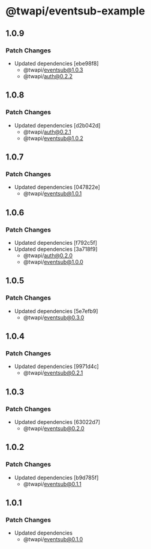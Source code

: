 # @twapi/eventsub-example

## 1.0.9

### Patch Changes

- Updated dependencies [ebe98f8]
  - @twapi/eventsub@1.0.3
  - @twapi/auth@0.2.2

## 1.0.8

### Patch Changes

- Updated dependencies [d2b042d]
  - @twapi/auth@0.2.1
  - @twapi/eventsub@1.0.2

## 1.0.7

### Patch Changes

- Updated dependencies [047822e]
  - @twapi/eventsub@1.0.1

## 1.0.6

### Patch Changes

- Updated dependencies [f792c5f]
- Updated dependencies [3a718f9]
  - @twapi/auth@0.2.0
  - @twapi/eventsub@1.0.0

## 1.0.5

### Patch Changes

- Updated dependencies [5e7efb9]
  - @twapi/eventsub@0.3.0

## 1.0.4

### Patch Changes

- Updated dependencies [9971d4c]
  - @twapi/eventsub@0.2.1

## 1.0.3

### Patch Changes

- Updated dependencies [63022d7]
  - @twapi/eventsub@0.2.0

## 1.0.2

### Patch Changes

- Updated dependencies [b9d785f]
  - @twapi/eventsub@0.1.1

## 1.0.1

### Patch Changes

- Updated dependencies
  - @twapi/eventsub@0.1.0
